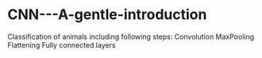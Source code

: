# CNN---A-gentle-introduction
Classification of animals including following steps:
  Convolution
  MaxPooling
  Flattening
  Fully connected layers
